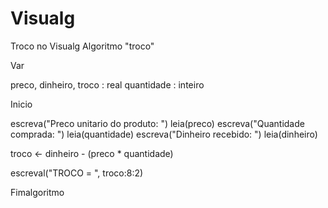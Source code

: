 # Visualg
Troco no Visualg
Algoritmo "troco"

Var

   preco, dinheiro, troco : real
   quantidade : inteiro

Inicio

   escreva("Preco unitario do produto: ")
   leia(preco)
   escreva("Quantidade comprada: ")
   leia(quantidade)
   escreva("Dinheiro recebido: ")
   leia(dinheiro)
   
   troco <- dinheiro - (preco * quantidade)
   
   escreval("TROCO = ", troco:8:2)

Fimalgoritmo
